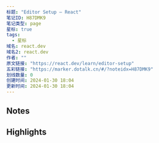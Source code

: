 ```yaml
---
标题: "Editor Setup – React"
笔记ID: H87DMK9
笔记类型: page
星标: true
tags: 
  - 星标
域名: react.dev
域名2: react.dev
作者: ""
原文链接: "https://react.dev/learn/editor-setup"
五彩链接: "https://marker.dotalk.cn/#/?noteidx=H87DMK9"
划线数量: 0
创建时间: 2024-01-30 18:04
更新时间: 2024-01-30 18:04
---
```


## Notes


## Highlights
